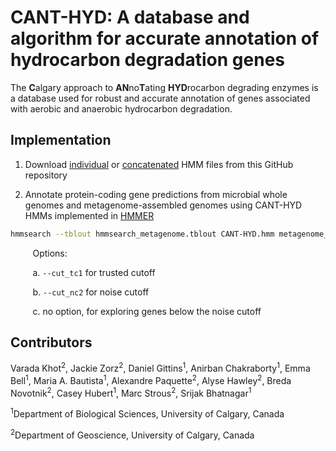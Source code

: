 # CANT-HYD: A database and algorithm for accurate annotation of hydrocarbon degradation genes

The **C**algary approach to **AN**no**T**ating **HYD**rocarbon degrading enzymes is a database used for robust and accurate annotation of genes associated with aerobic and anaerobic hydrocarbon degradation.

## Implementation

1. Download [individual](https://github.com/dgittins/CANT-HYD-HydrocarbonBiodegradation/blob/main/downloads/individual%20HMMs) or [concatenated](https://github.com/dgittins/CANT-HYD-HydrocarbonBiodegradation/blob/main/downloads/CANT_HYD.hmm) HMM files from this GitHub repository

2. Annotate protein-coding gene predictions from microbial whole genomes and metagenome-assembled genomes using CANT-HYD HMMs implemented in [HMMER](http://hmmer.org/)

```bash
hmmsearch --tblout hmmsearch_metagenome.tblout CANT-HYD.hmm metagenome_proteins.faa > hmmsearch_metagenome.out
```

&nbsp;&nbsp;&nbsp;&nbsp;&nbsp;&nbsp;&nbsp;&nbsp;&nbsp;Options:

&nbsp;&nbsp;&nbsp;&nbsp;&nbsp;&nbsp;&nbsp;&nbsp;&nbsp;a. ```--cut_tc1``` for trusted cutoff

&nbsp;&nbsp;&nbsp;&nbsp;&nbsp;&nbsp;&nbsp;&nbsp;&nbsp;b. ```--cut_nc2``` for noise cutoff

&nbsp;&nbsp;&nbsp;&nbsp;&nbsp;&nbsp;&nbsp;&nbsp;&nbsp;c. no option, for exploring genes below the noise cutoff


## Contributors

Varada Khot<sup>2</sup>, Jackie Zorz<sup>2</sup>, Daniel Gittins<sup>1</sup>, Anirban Chakraborty<sup>1</sup>, Emma Bell<sup>1</sup>, Maria A. Bautista<sup>1</sup>, Alexandre Paquette<sup>2</sup>, Alyse Hawley<sup>2</sup>, Breda Novotnik<sup>2</sup>, Casey Hubert<sup>1</sup>, Marc Strous<sup>2</sup>, Srijak Bhatnagar<sup>1</sup>

<sup>1</sup>Department of Biological Sciences, University of Calgary, Canada

<sup>2</sup>Department of Geoscience, University of Calgary, Canada
